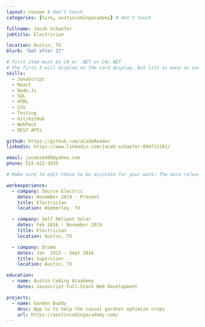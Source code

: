 ```yaml
---
layout: resume # don't touch
categories: [hire, austincodingacademy] # don't touch

fullname: Jacob Schaefer
jobtitle: Electrician

location: Austin, TX
blurb: "Get after It"

# first item must be C# or .NET or C#/.NET
# the first 3 will display on the card display, but list as many as you want, they will be visible on your hire page
skills:
  - JavaScript
  - React
  - Node.Js
  - SQL
  - HTML
  - CSS
  - Testing
  - Git/GitHub
  - WebPack
  - REST APIs

github: https://github.com/aCodeReader
linkedin: https://www.linkedin.com/jacob-schaefer-094711181/

email: jacobs0408@yahoo.com
phone: 512-422-3439

# Make sure to edit these to be accurate for your work! The more relevant the better if the role was technical, don't feel like you need to put every job you've had.

workexperience:
  - company: Source Electric
    dates: November 2019 - Present
    title: Electrician
    location: Wimberley, TX

  - company: Self Reliant Solar
    dates: Feb 2016 - November 2019
    title: Electrician
    location: Austin, TX

  - company: Dcomm
    dates: Jan  2013 - Sept 2016
    title: Supervisor
    location: Austin, TX

education:
  - name: Austin Coding Acaademy
    dates: Javascript Full-Stack Web Development

projects:
  - name: Garden Buddy
    desc: App to to help the casual gardner optimize crops
    url: https://austincodingacademy.com/
---
```


